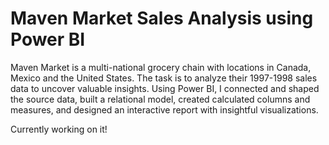 # Maven Market Sales Analysis using Power BI
Maven Market is a multi-national grocery chain with locations in Canada, Mexico and the United States. The task is to analyze their 1997-1998 sales data to uncover valuable insights. Using Power BI, I connected and shaped the source data, built a relational model, created calculated columns and measures, and designed an interactive report with insightful visualizations.

Currently working on it!
